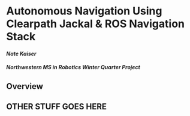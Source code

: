 Autonomous Navigation Using Clearpath Jackal & ROS Navigation Stack
==============
#### *Nate Kaiser*
#### *Northwestern MS in Robotics Winter Quarter Project*

## Overview

## OTHER STUFF GOES HERE



<!-- ## File Locations -->
[1]: derp.com
